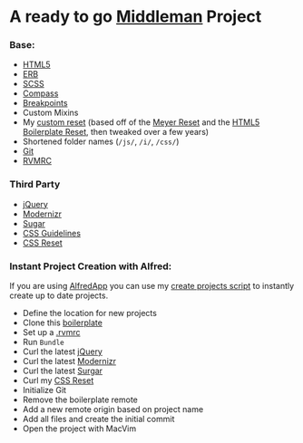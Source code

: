 # A ready to go [Middleman](http://middlemanapp.com/) Project

### Base:

- [HTML5](http://www.html5rocks.com/en/)
- [ERB](http://haml.info/)
- [SCSS](http://sass-lang.com/)
 - [Compass](http://compass-style.org/)
 - [Breakpoints](http://breakpoint-sass.com/)
 - Custom Mixins
- My [custom reset](https://github.com/benjamincharity/Resets) (based off of the [Meyer Reset](http://meyerweb.com/eric/thoughts/2007/05/01/reset-reloaded/) and the [HTML5 Boilerplate Reset](http://html5boilerplate.com/docs/The-style/), then tweaked over a few years)
- Shortened folder names (`/js/`, `/i/`, `/css/`)
- [Git](http://github.com/)
- [RVMRC](http://rvm.io/workflow/rvmrc/)


### Third Party
- [jQuery](http://jquery.com/)
- [Modernizr](http://modernizr.com/)
- [Sugar](http://sugarjs.com/)
- [CSS Guidelines](https://github.com/benjamincharity/CSS-Guidelines)
- [CSS Reset](https://github.com/benjamincharity/Resets)


### Instant Project Creation with Alfred:

If you are using [AlfredApp](http://www.alfredapp.com/) you can use my [create projects script](https://gist.github.com/benjamincharity/5048358) to instantly create up to date projects.

- Define the location for new projects
- Clone this [boilerplate](https://github.com/benjamincharity/project-boilerplate)
- Set up a [.rvmrc](https://rvm.io/workflow/rvmrc/)
- Run `Bundle`
- Curl the latest [jQuery](http://jquery.com/)
- Curl the latest [Modernizr](http://modernizr.com/)
- Curl the latest [Surgar](http://sugarjs.com/)
- Curl my [CSS Reset](https://github.com/benjamincharity/Resets)
- Initialize Git
- Remove the boilerplate remote
- Add a new remote origin based on project name
- Add all files and create the initial commit
- Open the project with MacVim
